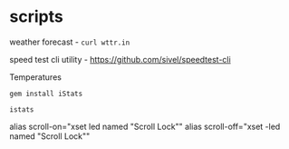 # scripts

weather forecast - `curl wttr.in`

speed test cli utility - https://github.com/sivel/speedtest-cli

Temperatures

```gem install iStats```


```istats```

alias scroll-on="xset led named \"Scroll Lock\""
alias scroll-off="xset -led named \"Scroll Lock\""
